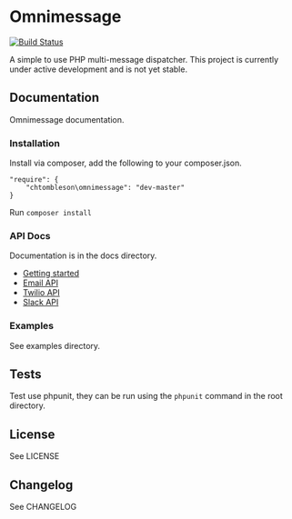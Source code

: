 # Omnimessage

[![Build Status](https://travis-ci.org/chtombleson/omnimessage.svg?branch=master)](https://travis-ci.org/chtombleson/omnimessage)

A simple to use PHP multi-message dispatcher. This project is currently
under active development and is not yet stable.

## Documentation

Omnimessage documentation.

### Installation

Install via composer, add the following to your composer.json.

    "require": {
        "chtombleson\omnimessage": "dev-master"
    }

Run `composer install`

### API Docs

Documentation is in the docs directory.

  * [Getting started](https://github.com/chtombleson/omnimessage/blob/master/docs/index.md)
  * [Email API](https://github.com/chtombleson/omnimessage/blob/master/docs/email.md)
  * [Twilio API](https://github.com/chtombleson/omnimessage/blob/master/docs/twilio.md)
  * [Slack API](https://github.com/chtombleson/omnimessage/blob/master/docs/slack.md)

### Examples

See examples directory.

## Tests

Test use phpunit, they can be run using the `phpunit` command in the root directory.

## License

See LICENSE

## Changelog

See CHANGELOG
